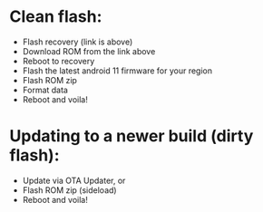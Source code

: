 # Clean flash:
- Flash recovery (link is above)
- Download ROM from the link above
- Reboot to recovery
- Flash the latest android 11 firmware for your region
- Flash ROM zip
- Format data
- Reboot and voila!

# Updating to a newer build (dirty flash):
- Update via OTA Updater, or
- Flash ROM zip (sideload)
- Reboot and voila!
